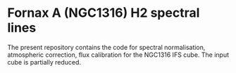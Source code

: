# Fornax A (NGC1316) H2 spectral lines

The present repository contains the code for spectral normalisation, atmospheric correction, flux calibration for the NGC1316 IFS cube. The input cube is partially reduced. 




